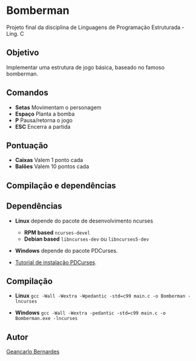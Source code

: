 # Bomberman

Projeto final da disciplina de Linguagens de Programação Estruturada - Ling. C

Objetivo
--------

Implementar uma estrutura de jogo básica, baseado no famoso bomberman.

Comandos
--------

- **Setas** Movimentam o personagem
- **Espaço** Planta a bomba
- **P** Pausa/retorna o jogo
- **ESC** Encerra a partida

Pontuação
---------

- **Caixas** Valem 1 ponto cada
- **Balões** Valem 10 pontos cada

## Compilação e dependências

Dependências
------------

- **Linux** depende do pacote de desenvolvimento ncurses
  - **RPM based** `ncurses-devel`
  - **Debian based** `libncurses-dev` ou `libncurses5-dev`

- **Windows** depende do pacote PDCurses.
 - [Tutorial de instalação PDCurses](http://www.codando.com/blog/?tag=pdcurses).
 
Compilação
----------

- **Linux** `gcc -Wall -Wextra -Wpedantic -std=c99 main.c -o Bomberman -lncurses`

- **Windows** `gcc -Wall -Wextra -pedantic -std=c99 main.c -o Bomberman.exe -lncurses`

## Autor

[Geancarlo Bernardes](https://github.com/bernardesGean/bombercurses)
